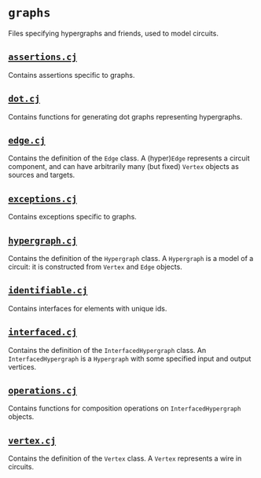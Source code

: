 # `graphs`

Files specifying hypergraphs and friends, used to model circuits.

## [`assertions.cj`](assertions.cj)

Contains assertions specific to graphs.

## [`dot.cj`](dot.cj)

Contains functions for generating dot graphs representing hypergraphs.

## [`edge.cj`](edge.cj)

Contains the definition of the `Edge` class.
A (hyper)`Edge` represents a circuit component, and can have arbitrarily many (but fixed) `Vertex` objects as sources and targets.

## [`exceptions.cj`](exceptions.cj)

Contains exceptions specific to graphs.

## [`hypergraph.cj`](hypergraph.cj)

Contains the definition of the `Hypergraph` class.
A `Hypergraph` is a model of a circuit: it is constructed from `Vertex` and `Edge` objects.

## [`identifiable.cj`](identifiable.cj)

Contains interfaces for elements with unique ids.

## [`interfaced.cj`](interfaced.cj)

Contains the definition of the `InterfacedHypergraph` class.
An `InterfacedHypergraph` is a `Hypergraph` with some specified input and output vertices.

## [`operations.cj`](operations.cj)

Contains functions for composition operations on `InterfacedHypergraph` objects.

## [`vertex.cj`](vertex.cj)

Contains the definition of the `Vertex` class.
A `Vertex` represents a wire in circuits.
